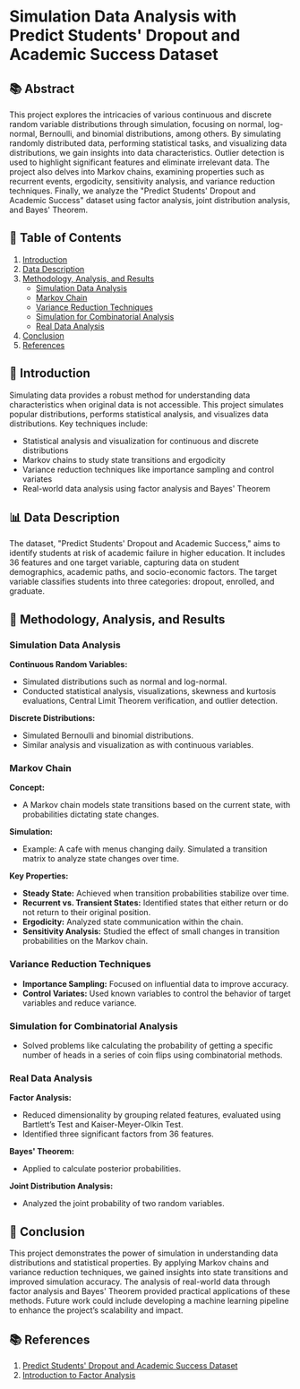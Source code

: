# Simulation Data Analysis with Predict Students' Dropout and Academic Success Dataset

## 📚 Abstract

This project explores the intricacies of various continuous and discrete random variable distributions through simulation, focusing on normal, log-normal, Bernoulli, and binomial distributions, among others. By simulating randomly distributed data, performing statistical tasks, and visualizing data distributions, we gain insights into data characteristics. Outlier detection is used to highlight significant features and eliminate irrelevant data. The project also delves into Markov chains, examining properties such as recurrent events, ergodicity, sensitivity analysis, and variance reduction techniques. Finally, we analyze the "Predict Students' Dropout and Academic Success" dataset using factor analysis, joint distribution analysis, and Bayes' Theorem.

## 📖 Table of Contents

1. [Introduction](##introduction)
2. [Data Description](##data-description)
3. [Methodology, Analysis, and Results](##methodology-analysis-and-results)
   - [Simulation Data Analysis](##simulation-data-analysis)
   - [Markov Chain](##markov-chain)
   - [Variance Reduction Techniques](##variance-reduction-techniques)
   - [Simulation for Combinatorial Analysis](##simulation-for-combinatorial-analysis)
   - [Real Data Analysis](##real-data-analysis)
4. [Conclusion](##conclusion)
5. [References](##references)

## 🎯 Introduction

Simulating data provides a robust method for understanding data characteristics when original data is not accessible. This project simulates popular distributions, performs statistical analysis, and visualizes data distributions. Key techniques include:

- Statistical analysis and visualization for continuous and discrete distributions
- Markov chains to study state transitions and ergodicity
- Variance reduction techniques like importance sampling and control variates
- Real-world data analysis using factor analysis and Bayes' Theorem

## 📊 Data Description

The dataset, "Predict Students' Dropout and Academic Success," aims to identify students at risk of academic failure in higher education. It includes 36 features and one target variable, capturing data on student demographics, academic paths, and socio-economic factors. The target variable classifies students into three categories: dropout, enrolled, and graduate.

## 🔬 Methodology, Analysis, and Results

### Simulation Data Analysis

**Continuous Random Variables:**
- Simulated distributions such as normal and log-normal.
- Conducted statistical analysis, visualizations, skewness and kurtosis evaluations, Central Limit Theorem verification, and outlier detection.

**Discrete Distributions:**
- Simulated Bernoulli and binomial distributions.
- Similar analysis and visualization as with continuous variables.

### Markov Chain

**Concept:**
- A Markov chain models state transitions based on the current state, with probabilities dictating state changes.

**Simulation:**
- Example: A cafe with menus changing daily. Simulated a transition matrix to analyze state changes over time.

**Key Properties:**
- **Steady State:** Achieved when transition probabilities stabilize over time.
- **Recurrent vs. Transient States:** Identified states that either return or do not return to their original position.
- **Ergodicity:** Analyzed state communication within the chain.
- **Sensitivity Analysis:** Studied the effect of small changes in transition probabilities on the Markov chain.

### Variance Reduction Techniques

- **Importance Sampling:** Focused on influential data to improve accuracy.
- **Control Variates:** Used known variables to control the behavior of target variables and reduce variance.

### Simulation for Combinatorial Analysis

- Solved problems like calculating the probability of getting a specific number of heads in a series of coin flips using combinatorial methods.

### Real Data Analysis

**Factor Analysis:**
- Reduced dimensionality by grouping related features, evaluated using Bartlett’s Test and Kaiser-Meyer-Olkin Test.
- Identified three significant factors from 36 features.

**Bayes' Theorem:**
- Applied to calculate posterior probabilities.

**Joint Distribution Analysis:**
- Analyzed the joint probability of two random variables.

## 🏁 Conclusion

This project demonstrates the power of simulation in understanding data distributions and statistical properties. By applying Markov chains and variance reduction techniques, we gained insights into state transitions and improved simulation accuracy. The analysis of real-world data through factor analysis and Bayes' Theorem provided practical applications of these methods. Future work could include developing a machine learning pipeline to enhance the project’s scalability and impact.

## 📚 References

1. [Predict Students' Dropout and Academic Success Dataset](https://archive.ics.uci.edu/dataset/697/predict+students+dropout+and+academic+success)
2. [Introduction to Factor Analysis](https://www.datacamp.com/tutorial/introduction-factor-analysis)
